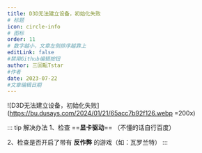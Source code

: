 ```yaml
---
title: D3D无法建立设备，初始化失败
# 标题
icon: circle-info
# 图标
order: 11
# 数字越小，文章左侧排序越靠上
editLink: false
#禁用Github编辑按钮
author: 三回転Tstar
#作者
date: 2023-07-22
#文章编辑日期
---
```


![D3D无法建立设备，初始化失败](https://bu.dusays.com/2024/01/21/65acc7b92f126.webp =200x)


::: tip 解决办法
1、检查 ==**显卡驱动**==  （不懂的话自行百度）

2、检查是否开启了带有 **反作弊** 的游戏（如：瓦罗兰特）
:::

